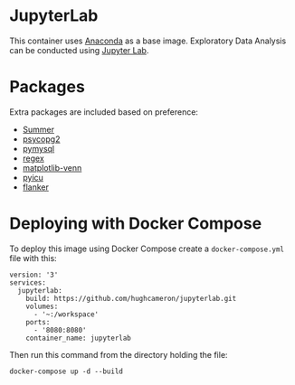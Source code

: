 
# JupyterLab

This container uses [Anaconda](https://hub.docker.com/r/continuumio/anaconda3/) as a base image. Exploratory Data Analysis can be conducted using [Jupyter Lab](https://jupyterlab.readthedocs.io/en/stable/).

# Packages
Extra packages are included based on preference:

- [Summer](https://github.com/hughcameron/summer)
- [psycopg2](http://initd.org/psycopg/)
- [pymysql](https://github.com/PyMySQL/PyMySQL/)
- [regex](https://bitbucket.org/mrabarnett/mrab-regex)
- [matplotlib-venn](https://github.com/konstantint/matplotlib-venn)
- [pyicu](https://github.com/ovalhub/pyicu)
- [flanker](https://github.com/mailgun/flanker)


# Deploying with Docker Compose

To deploy this image using Docker Compose create a `docker-compose.yml` file with this:

```
version: '3'
services:
  jupyterlab:
    build: https://github.com/hughcameron/jupyterlab.git
    volumes:
      - '~:/workspace'
    ports:
      - '8080:8080'
    container_name: jupyterlab
```

Then run this command from the directory holding the file:

`docker-compose up -d --build`